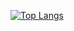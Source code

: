 [![Top Langs](https://github-readme-stats.vercel.app/api/top-langs/?username=hikarukuri)](https://github.com/anuraghazra/github-readme-stats)
